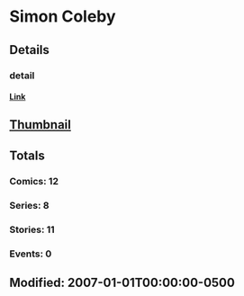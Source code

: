 # Simon  Coleby 
## Details
### detail
#### [Link](http://marvel.com/comics/creators/574/simon_coleby?utm_campaign=apiRef&utm_source=225578a89fc76f3d20fbffda5d17a88d)
## [Thumbnail](http://i.annihil.us/u/prod/marvel/i/mg/b/40/image_not_available.jpg)
## Totals
### Comics: 12
### Series: 8
### Stories: 11
### Events: 0
## Modified: 2007-01-01T00:00:00-0500